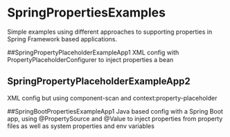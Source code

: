 # SpringPropertiesExamples
Simple examples using different approaches to supporting properties in Spring Framework based applications.

##SpringPropertyPlaceholderExampleApp1
XML config with PropertyPlaceholderConfigurer to inject properties a bean

## SpringPropertyPlaceholderExampleApp2
XML config but using component-scan and context:property-placeholder

##SpringBootPropertiesExampleApp1
Java based config with a Spring Boot app, using @PropertySource and @Value to inject properties from property files
as well as system properties and env variables
